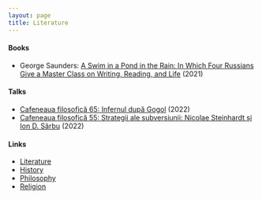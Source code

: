 ```yaml
---
layout: page
title: Literature
---
```

#### Books
* George Saunders: [A Swim in a Pond in the Rain: In Which Four Russians Give a Master Class on Writing, Reading, and Life](https://www.amazon.com/Swim-Pond-Rain-Russians-Writing/dp/1984856022) (2021)

#### Talks
* [Cafeneaua filosofică 65: Infernul după Gogol](https://www.youtube.com/watch?v=oUfvL3bnFQM) (2022)
* [Cafeneaua filosofică 55: Strategii ale subversiunii: Nicolae Steinhardt și Ion D. Sârbu](https://www.youtube.com/watch?v=rmZlWIZCbhc&t=2658s) (2022)

#### Links
* [Literature](/literature)
* [History](/history)
* [Philosophy](/philosophy)
* [Religion](/religion)
